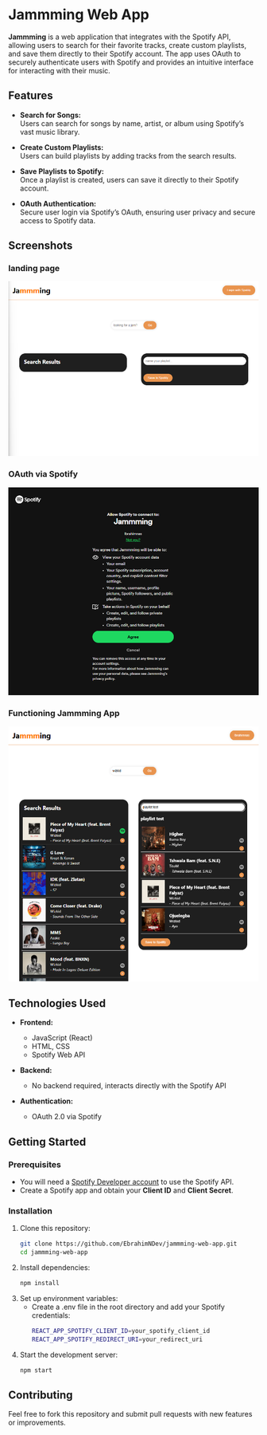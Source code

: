# Jammming Web App

**Jammming** is a web application that integrates with the Spotify API, allowing users to search for their favorite tracks, create custom playlists, and save them directly to their Spotify account. The app uses OAuth to securely authenticate users with Spotify and provides an intuitive interface for interacting with their music.

## Features

- **Search for Songs:**  
  Users can search for songs by name, artist, or album using Spotify’s vast music library.
  
- **Create Custom Playlists:**  
  Users can build playlists by adding tracks from the search results.

- **Save Playlists to Spotify:**  
  Once a playlist is created, users can save it directly to their Spotify account.

- **OAuth Authentication:**  
  Secure user login via Spotify’s OAuth, ensuring user privacy and secure access to Spotify data.

## Screenshots

### landing page
![Desktop landing page](./assets/screenshot1.png)

### OAuth via Spotify
![Desktop OAuth page](./assets/screenshot3.png)

### Functioning Jammming App
![Desktop Screenshot of Jamming App](./assets/screenshot5.png)


## Technologies Used

- **Frontend:**
  - JavaScript (React)
  - HTML, CSS
  - Spotify Web API

- **Backend:**
  - No backend required, interacts directly with the Spotify API

- **Authentication:**
  - OAuth 2.0 via Spotify

## Getting Started

### Prerequisites

- You will need a [Spotify Developer account](https://developer.spotify.com/) to use the Spotify API.
- Create a Spotify app and obtain your **Client ID** and **Client Secret**.

### Installation

1. Clone this repository:
   ```bash
   git clone https://github.com/EbrahimNDev/jammming-web-app.git
   cd jammming-web-app

2. Install dependencies:
   ```bash
   npm install

3. Set up environment variables:
   - Create a .env file in the root directory and add your Spotify credentials:
     ```bash
     REACT_APP_SPOTIFY_CLIENT_ID=your_spotify_client_id
     REACT_APP_SPOTIFY_REDIRECT_URI=your_redirect_uri

4. Start the development server:
   ```bash
   npm start

## Contributing
Feel free to fork this repository and submit pull requests with new features or improvements.
